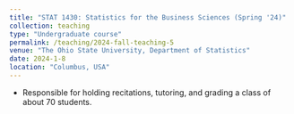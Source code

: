 ```yaml
---
title: "STAT 1430: Statistics for the Business Sciences (Spring '24)"
collection: teaching
type: "Undergraduate course"
permalink: /teaching/2024-fall-teaching-5
venue: "The Ohio State University, Department of Statistics"
date: 2024-1-8
location: "Columbus, USA"
---
```


<!--This is a description of a teaching experience. You can use markdown like any other post.-->

- Responsible for holding recitations, tutoring, and grading a class of about 70 students.
